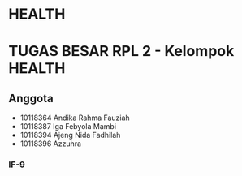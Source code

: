 # HEALTH
# TUGAS BESAR RPL 2 - Kelompok HEALTH
## Anggota
-   10118364   Andika Rahma Fauziah
-   10118387   Iga Febyola Mambi
-   10118394   Ajeng Nida Fadhilah
-   10118396   Azzuhra
### IF-9

